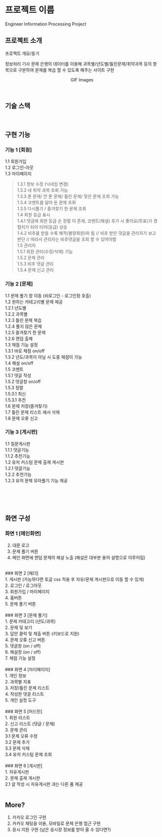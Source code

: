 # 프로젝트 이름
Engineer Information Processing Project
<!-- <p align="center">
  <br>
  <img src="./images/common/logo-sample.jpeg">
  <br>
</p> -->



## 프로젝트 소개

<p align="justify">
프로젝트 개요/동기
</p>
정보처리 기사 문제 은행의 데이터를 이용해 과목별/년도별/틀린문제/취약과목 등의 항목으로 구분하여 문제를 복습 할 수 있도록 해주는 사이트 구현

<p align="center">
GIF Images
</p>

<br>

## 기술 스택

<!-- | JavaScript | TypeScript |  React   |  Node   |
| :--------: | :--------: | :------: | :-----: |
|   ![js]    |   ![ts]    | ![react] | ![node] |
 -->
<br>

## 구현 기능

### 기능 1 [회원]
1.1 회원가입<br>
1.2 로그인-아웃<br>
1.3 마이페이지<br>
  >1.3.1 정보 수정 (닉네임 변경)<br>
>  1.3.2 내 취약 과목 조회 가능<br>
 > 1.3.3 푼 문제/ 안 푼 문제/ 틀린 문제/ 맞은 문제 조회 가능<br>
  >1.3.4 코멘트를 달아 둔 문제 조회<br>
  >1.3.5 다시풀기 / 즐겨찾기 한 문제 조회<br>
1.4 회원 등급 표시<br>
  1.4.1 댓글에 회원 등급 순 정렬 이 존재, 코멘트(해설) 추가 시 좋아요(투표)가 경험치가 되어 티어(등급) 상승<br>
  1.4.2 비추를 받을 수록 해적(불량회원)화 됨 // 비추 받은 댓글을 관리자가 보고 판단 // 따라서 관리자는 비추댓글을 조회 할 수 있어야함<br>
1.5 관리자<br>
  1.5.1 회원 관리(수정/삭제) 기능<br>
  1.5.2 문제 관리<br>
  1.5.3 비추 댓글 관리<br>
  1.5.4 문제 신고 관리<br>
### 기능 2 [문제]<br>
1.1 문제 풀기 창 이동 (비로그인 - 로그인창 호출)<br>
1.2 원하는 카테고리별 문제 제공<br>
  1.2.1 년도별<br>
  1.2.2 과목별<br>
  1.2.3 틀린 문제 복습<br>
  1.2.4 풀지 않은 문제<br>
  1.2.5 즐겨찾기 한 문제<br>
  1.2.6 랜덤 출제<br>
1.3 채점 기능 설정<br>
  1.3.1 바로 채점 on/off<br>
  1.3.2 년도/과목이 아닐 시 도중 채점이 가능<br>
1.4 해설 on/off<br>
1.5 코멘트<br>
  1.5.1 댓글 작성<br>
  1.5.2 댓글창 on/off<br>
  1.5.3 정렬<br>
    1.5.3.1 최신<br>
    1.5.3.1 추천<br>
1.6 문제 저장(즐겨찾기)<br>
1.7 틀린 문제 리스트 에서 삭제<br>
1.8 문제 오류 신고<br>
### 기능 3 [게시판]<br>
1.1 질문게시판<br>
  1.1.1 댓글기능<br>
  1.1.2 추천기능<br>
1.2 유저 커스텀 문제 출제 게시판<br>
  1.2.1 댓글기능<br>
  1.2.2 추천기능<br>
  1.2.3 유저 문제 모아풀기 기능 제공<br>
<br><br>
<br>
<br>
## 화면 구성<br>

### 화면 1 [메인화면]<br>
2. 대문 로고<br>
3. 문제 풀기 버튼<br>
4. 메인 화면에 랜덤 문제의 해설 노출 (해설은 대부분 용어 설명으로 이루어짐)<br>
<br>
### 화면 2 [헤더]<br>
1. 게시판 (가능하다면 토글 css 적용 후 자유/문제 게시판으로 이동 할 수 있게)<br>
2. 로그인 / 로그아웃<br>
3. 회원가입 / 마이페이지<br>
4. 홈버튼<br>
5. 문제 풀기 버튼<br>
<br>
### 화면 3 [문제 풀기]<br>
1. 문제 카테고리 (년도/과목)<br>
2. 문제 및 보기<br>
3. 답안 클릭 및 제출 버튼 (키보드로 지원)<br>
4. 문제 오류 신고 버튼<br>
5. 댓글창 (on / off)<br>
6. 해설창 (on / off)<br>
7. 채점 기능 설정<br>
<br>
### 화면 4 [마이페이지]<br>
1. 개인 정보<br>
2. 과목별 지표<br>
3. 저장/틀린 문제 리스트<br>
4. 작성한 댓글 리스트<br>
5. 개인 설정 도구<br>
<br>
### 화면 5 [어드민]<br>
1. 회원 리스트<br>
2. 신고 리스트 (댓글 / 문제)<br>
3. 문제 관리<br>
  3.1 문제 오류 수정<br>
  3.2 문제 추가<br>
  3.3 문제 삭제<br>
  3.4 유저 커스텀 문제 조회<br>
  <br>
### 화면 6 [게시판]<br>
1. 자유게시판<br>
2. 문제 출제 게시판<br>
  2.1 글 작성 시 자유게시판 과는 다른 폼 제공<br>
<br>


## More?<br>
1. 카카오 로그인 구현<br>
2. 카카오 채팅을 이용, 모바일로 문제 은행 접근 구현<br>
3. 응시 지원 구현 (남은 응시장 정보를 받아 올 수 있다면?)<br>
<p align="justify">

</p>

<br>




